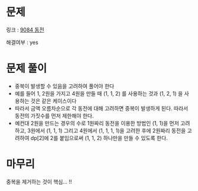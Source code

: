 # 문제
링크 : [9084 동전](https://www.acmicpc.net/problem/9084)

해결여부 : yes

# 문제 풀이
- 중복이 발생할 수 있음을 고려하여 풀어야 한다
- 예를 들어 1, 2원을 가지고 4원을 만들 때 (1, 1, 2) 를 사용하는 것과 (1, 2, 1) 을 사용하는 것은 같은 케이스이다
- 따라서 금액 오름차순으로 각 동전에 대해 고려하면 중복이 발생하게 된다. 따라서 동전의 가짓수를 먼저 제한해야 한다.
- 예컨대 2원을 만드는 경우의 수로 1원짜리 동전을 이용한 방법인 (1, 1)을 먼저 고려하고, 3원에서 (1, 1, 1) 그리고 4원에서 (1, 1, 1, 1)을 고려한 후에 2원짜리 동전을 고려하여 dp[2]에 2를 붙임으로써 (1, 1, 2) 하나만을 만들 수 있도록 한다.

# 마무리
중복을 제거하는 것이 핵심... !!
